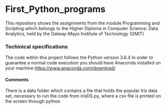 # First_Python_programs
This repository shows the assignments from the module Programming and Scripting which belongs to the Higher Diploma in Computer Science: Data Analytics, held by the Galway-Mayo Institute of Technology (GMIT)

### Techinical specifications
The code within this project follows the Python version 3.6.4 In order to guarantee a normal code execution you should have Anaconda installed on your machine https://www.anaconda.com/download/ 

#### Comments
There is a data folder which contains a file that holds the popular Iris data set, necessary to run the code from irisDS.py, where a csv file is printed on the screen through python
